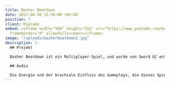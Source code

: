 ```yaml
---
title: Basher Beatdown
date: 2017-08-30 12:36:00 +02:00
position: 7
client: Migloko
embed: <iframe width="560" height="315" src="https://www.youtube.com/embed/W_mZdIBP8Lg?rel=0&amp;controls=0&amp;showinfo=0"
  frameborder="0" allowfullscreen></iframe>
image: "/uploads/basherbeatdown2.jpg"
description: |-
  ## Projekt

  Basher Beatdown ist ein Multiplayer-Spiel, und wurde von Sword GC entwickelt. Das Spiel ist auf der Air Console verfügbar und wird bald auf Steam veröffentlicht.

  ## Audio

  Die Energie und der brachiale Einfluss des Gameplays, die dieses Spiel definieren, dienten uns als Inspiration für die fünf elektronischen Musikstücke, die wir für das Spielmenü und die einzelnen Levels produziert haben. Dabei kreierten wir über 130 neue Soundeffekte und arbeiteten mit einem Synchronsprecher, um jedem der Charaktere eine eigene, vollständige Persönlichkeit zu verleihen.
---
```


